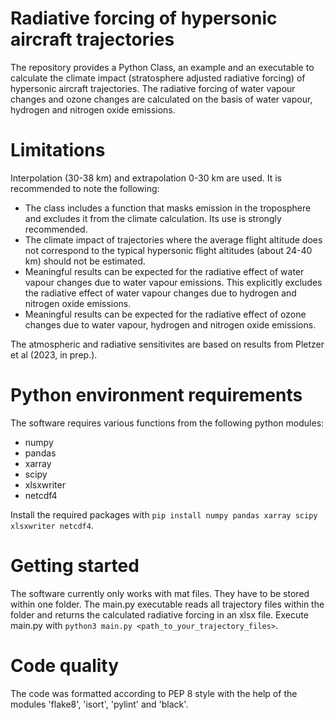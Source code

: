 # Radiative forcing of hypersonic aircraft trajectories
The repository provides a Python Class, an example and an executable to calculate the climate impact (stratosphere adjusted radiative forcing) of hypersonic aircraft trajectories. The radiative forcing of water vapour changes and ozone changes are calculated on the basis of water vapour, hydrogen and nitrogen oxide emissions. 

# Limitations
Interpolation (30-38 km) and extrapolation 0-30 km are used. It is recommended to note the following:
- The class includes a function that masks emission in the troposphere and excludes it from the climate calculation. Its use is strongly recommended.
- The climate impact of trajectories where the average flight altitude does not correspond to the typical hypersonic flight altitudes (about 24-40 km) should not be estimated.
- Meaningful results can be expected for the radiative effect of water vapour changes due to water vapour emissions. This explicitly excludes the radiative effect of water vapour changes due to hydrogen and nitrogen oxide emissions.
- Meaningful results can be expected for the radiative effect of ozone changes due to water vapour, hydrogen and nitrogen oxide emissions.

The atmospheric and radiative sensitivites are based on results from Pletzer et al (2023, in prep.).

# Python environment requirements
The software requires various functions from the following python modules:

- numpy
- pandas
- xarray
- scipy
- xlsxwriter
- netcdf4

Install the required packages with `pip install numpy pandas xarray scipy xlsxwriter netcdf4`.

# Getting started
The software currently only works with mat files. They have to be stored within one folder. The main.py executable reads all trajectory files within the folder and returns the calculated radiative forcing in an xlsx file. Execute main.py with `python3 main.py <path_to_your_trajectory_files>`.

# Code quality
The code was formatted according to PEP 8 style with the help of the modules 'flake8', 'isort', 'pylint' and 'black'.
